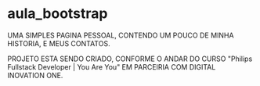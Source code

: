 # aula_bootstrap
UMA SIMPLES PAGINA PESSOAL, CONTENDO UM POUCO DE MINHA HISTORIA, E MEUS CONTATOS.

PROJETO ESTA SENDO CRIADO, CONFORME O ANDAR DO CURSO "Philips Fullstack Developer | You Are You" EM PARCEIRIA COM DIGITAL INOVATION ONE.
